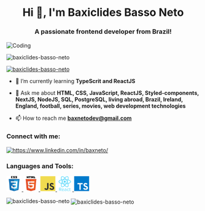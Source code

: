 <h1 align="center">Hi 👋, I'm Baxiclides Basso Neto</h1>
<h3 align="center">A passionate frontend developer from Brazil!</h3>

<img align="center" alt="Coding" width="100%" height="300px" src="https://cdn.videoplasty.com/animation/chill-coding-programming-lo-fi-animation-stock-animation-21874-1024x576.jpg">



<p align="left"> <img src="https://komarev.com/ghpvc/?username=baxiclides-basso-neto&label=Profile%20views&color=0e75b6&style=flat" alt="baxiclides-basso-neto" /> </p>

<p align="left"> <a href="https://github.com/ryo-ma/github-profile-trophy"><img src="https://github-profile-trophy.vercel.app/?username=baxiclides-basso-neto&no-frame=true&margin-w=15" alt="baxiclides-basso-neto" /></a> </p>





- 🌱 I’m currently learning **TypeScrit and ReactJS**

- 💬 Ask me about **HTML, CSS, JavaScript, ReactJS, Styled-components, NextJS, NodeJS, SQL, PostgreSQL, living abroad, Brazil, Ireland, England, football, series, movies, web development technologies**

- 📫 How to reach me **baxnetodev@gmail.com**

<h3 align="left">Connect with me:</h3>
<p align="left">
<a href="https://linkedin.com/in/baxneto/" target="blank"><img align="center" src="https://raw.githubusercontent.com/rahuldkjain/github-profile-readme-generator/master/src/images/icons/Social/linked-in-alt.svg" alt="https://www.linkedin.com/in/baxneto/" height="30" width="40" /></a>
</p>

<h3 align="left">Languages and Tools:</h3>
<p align="left"> <a href="https://www.w3schools.com/css/" target="_blank" rel="noreferrer"> <img src="https://raw.githubusercontent.com/devicons/devicon/master/icons/css3/css3-original-wordmark.svg" alt="css3" width="40" height="40"/> </a> <a href="https://www.w3.org/html/" target="_blank" rel="noreferrer"> <img src="https://raw.githubusercontent.com/devicons/devicon/master/icons/html5/html5-original-wordmark.svg" alt="html5" width="40" height="40"/> </a> <a href="https://developer.mozilla.org/en-US/docs/Web/JavaScript" target="_blank" rel="noreferrer"> <img src="https://raw.githubusercontent.com/devicons/devicon/master/icons/javascript/javascript-original.svg" alt="javascript" width="40" height="40"/> </a> <a href="https://reactjs.org/" target="_blank" rel="noreferrer"><img src="https://raw.githubusercontent.com/devicons/devicon/master/icons/react/react-original-wordmark.svg" alt="react" width="40" height="40"/> </a> <a href="https://www.typescriptlang.org/" target="_blank" rel="noreferrer"> <img src="https://raw.githubusercontent.com/devicons/devicon/master/icons/typescript/typescript-original.svg" alt="typescript" width="40" height="40"/> </a> </p>

<p><img align="left" src="https://github-readme-stats.vercel.app/api/top-langs?username=baxiclides-basso-neto&show_icons=true&locale=en&layout=compact" alt="baxiclides-basso-neto" /></p>

<p>&nbsp;<img align="center" src="https://github-readme-stats.vercel.app/api?username=baxiclides-basso-neto&show_icons=true&locale=en" alt="baxiclides-basso-neto" /></p>

<p>
  <imgalign="center"src="https://githubreadmestreakstats.herokuapp.comuser=baxiclidesbassoneto&theme=dark&hide_border=true&background=000000&stroke=00C8FF&ring=00C8FF&fire=00C8FF&currStreakNum=00C8FF&currStreakLabel=00C8FF&sideLabels=00C8FF&dates=555555" alt="GitHub streak" />
</p>



